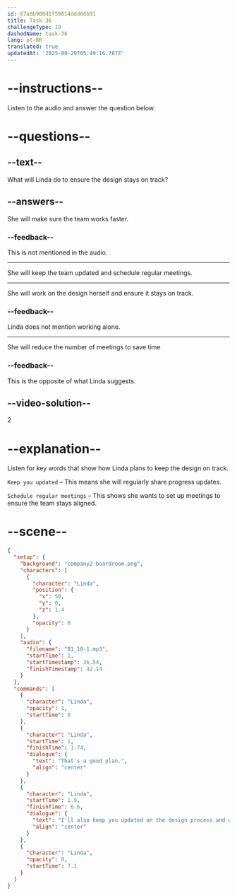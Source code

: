 ```yaml
---
id: 67a8b900d1f59014ddd66b91
title: Task 36
challengeType: 19
dashedName: task-36
lang: pt-BR
translated: true
updatedAt: '2025-09-29T05:49:16.787Z'
---
```


<!-- (Audio) Linda: That's a good plan. I'll also keep you updated on the design process, and we can schedule regular meetings to stay on track. -->

# --instructions--

Listen to the audio and answer the question below.

# --questions--

## --text--

What will Linda do to ensure the design stays on track?

## --answers--

She will make sure the team works faster.

### --feedback--

This is not mentioned in the audio.

---

She will keep the team updated and schedule regular meetings.

---

She will work on the design herself and ensure it stays on track.

### --feedback--

Linda does not mention working alone.

---

She will reduce the number of meetings to save time.

### --feedback--

This is the opposite of what Linda suggests.

## --video-solution--  

2

# --explanation--  

Listen for key words that show how Linda plans to keep the design on track.  

`Keep you updated` – This means she will regularly share progress updates.  

`Schedule regular meetings` – This shows she wants to set up meetings to ensure the team stays aligned.  

# --scene--

```json
{
  "setup": {
    "background": "company2-boardroom.png",
    "characters": [
      {
        "character": "Linda",
        "position": {
          "x": 50,
          "y": 0,
          "z": 1.4
        },
        "opacity": 0
      }
    ],
    "audio": {
      "filename": "B1_10-1.mp3",
      "startTime": 1,
      "startTimestamp": 36.54,
      "finishTimestamp": 42.14
    }
  },
  "commands": [
    {
      "character": "Linda",
      "opacity": 1,
      "startTime": 0
    },
    {
      "character": "Linda",
      "startTime": 1,
      "finishTime": 1.74,
      "dialogue": {
        "text": "That's a good plan.",
        "align": "center"
      }
    },
    {
      "character": "Linda",
      "startTime": 1.9,
      "finishTime": 6.6,
      "dialogue": {
        "text": "I'll also keep you updated on the design process and we can schedule regular meetings to stay on track.",
        "align": "center"
      }
    },
    {
      "character": "Linda",
      "opacity": 0,
      "startTime": 7.1
    }
  ]
}
```
